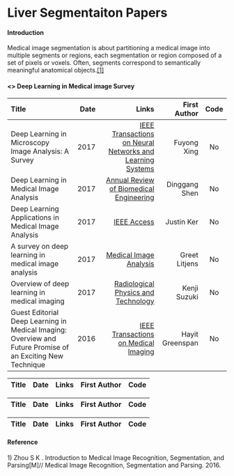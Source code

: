 # Liver Segmentaiton Papers 

 

#### Introduction
Medical image segmentation is about partitioning a medical image into multiple segments or regions, each segmentation or region composed of a set of pixels or voxels. Often, segments correspond to semantically meaningful anatomical objects.<a href="#id_1">[1]</a>

#### <> Deep Learning in Medical image Survey
Title | Date | Links |First Author| Code|
:---- |-----:|------:|-----------:|:-----:
Deep Learning in Microscopy Image Analysis: A Survey | 2017 | [IEEE Transactions on Neural Networks and Learning Systems](https://ieeexplore.ieee.org/document/8118310) | Fuyong Xing | No |   
Deep Learning in Medical Image Analysis | 2017 | [Annual Review of Biomedical Engineering](https://www.annualreviews.org/doi/10.1146/annurev-bioeng-071516-044442) | Dinggang Shen | No |  
Deep Learning Applications in Medical Image Analysis | 2017 | [IEEE Access](https://ieeexplore.ieee.org/document/8241753) | Justin Ker | No|  
A survey on deep learning in medical image analysis | 2017 | [Medical Image Analysis](https://www.sciencedirect.com/science/article/pii/S1361841517301135) | Greet Litjens | No |  
Overview of deep learning in medical imaging | 2017 | [Radiological Physics and Technology](https://link.springer.com/article/10.1007/s12194-017-0406-5)| Kenji Suzuki | No |  
Guest Editorial Deep Learning in Medical Imaging: Overview and Future Promise of an Exciting New Technique | 2016 | [ IEEE Transactions on Medical Imaging](https://ieeexplore.ieee.org/document/7463094) | Hayit Greenspan | No |  



Title | Date | Links |First Author| Code|
:---- |-----:|------:|-----------:|:-----:

Title | Date | Links |First Author| Code|
:---- |-----:|------:|-----------:|:-----:

Title | Date | Links |First Author| Code|
:---- |-----:|------:|-----------:|:-----:

#### Reference
<span id ="id_1"> 1) Zhou S K . Introduction to Medical Image Recognition, Segmentation, and Parsing[M]// Medical Image Recognition, Segmentation and Parsing. 2016.
